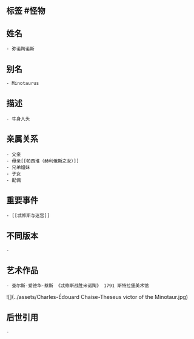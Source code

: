 ## 标签  #怪物
## 姓名
	- 弥诺陶诺斯
## 别名
	- Minotaurus
## 描述
	- 牛身人头
## 亲属关系
	- 父亲
	- 母亲[[帕西淮（赫利俄斯之女）]]
	- 兄弟姐妹
	- 子女
	- 配偶
## 重要事件
	- [[忒修斯与迷宫]]
## 不同版本
	-
## 艺术作品
	- 查尔斯-爱德华·蔡斯 《忒修斯战胜米诺陶》 1791 斯特拉堡美术馆
 ![](../assets/Charles-Édouard Chaise-Theseus victor of the Minotaur.jpg)
## 后世引用
	-
